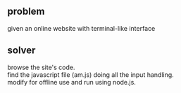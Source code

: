 ## problem
given an online website with terminal-like interface
## solver
browse the site's code.  
find the javascript file (am.js) doing all the input handling.  
modify for offline use and run using node.js.  

